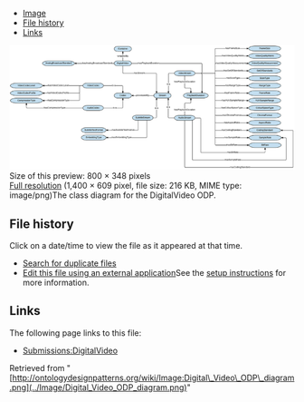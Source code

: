 * [Image](../Image/Digital_Video_ODP_diagram.png#file)
* [File history](../Image/Digital_Video_ODP_diagram.png#filehistory)
* [Links](../Image/Digital_Video_ODP_diagram.png#filelinks)

[![Image:Digital Video ODP diagram.png](../images/thumb/6/6a/Digital_Video_ODP_diagram.png/800px-Digital_Video_ODP_diagram.png)](../images/6/6a/Digital_Video_ODP_diagram.png)  
Size of this preview: 800 × 348 pixels  
[Full resolution](../images/6/6a/Digital_Video_ODP_diagram.png)‎ (1,400 × 609 pixel, file size: 216 KB, MIME type: image/png)The class diagram for the DigitalVideo ODP.




## File history

Click on a date/time to view the file as it appeared at that time.



  
* [Search for duplicate files](http://ontologydesignpatterns.org/wiki/Special:FileDuplicateSearch/Digital_Video_ODP_diagram.png "Special:FileDuplicateSearch/Digital Video ODP diagram.png")
* [Edit this file using an external application](http://ontologydesignpatterns.org/wiki/index.php?title=Image:Digital_Video_ODP_diagram.png&action=edit&externaledit=true&mode=file "Image:Digital Video ODP diagram.png")See the [setup instructions](http://www.mediawiki.org/wiki/Manual:External_editors "http://www.mediawiki.org/wiki/Manual:External_editors") for more information.

## Links



The following page links to this file:


* [Submissions:DigitalVideo](../Submissions/DigitalVideo "Submissions:DigitalVideo")


Retrieved from "[http://ontologydesignpatterns.org/wiki/Image:Digital\_Video\_ODP\_diagram.png](../Image/Digital_Video_ODP_diagram.png)"